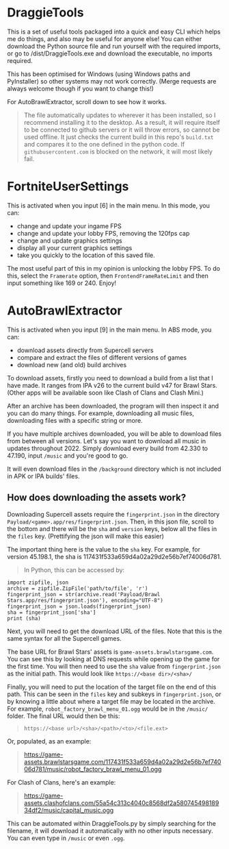 # DraggieTools
 
This is a set of useful tools packaged into a quick and easy CLI which helps me do things, and also may be useful for anyone else! You can either download the Python source file and run yourself with the required imports, or go to /dist/DraggieTools.exe and download the executable, no imports required.

This has been optimised for Windows (using Windows paths and PyInstaller) so other systems may not work correctly. (Merge requests are always welcome though if you want to change this!)

For AutoBrawlExtractor, scroll down to see how it works.

> The file automatically updates to wherever it has been installed, so I recommend installing it to the desktop. As a result, it will require itself to be connected to github servers or it will throw errors, so cannot be used offline. It just checks the current build in this repo's `build.txt` and compares it to the one defined in the python code. If `githubusercontent.com` is blocked on the network, it will most likely fail.

# FortniteUserSettings

This is activated when you input [6] in the main menu. In this mode, you can:
- change and update your ingame FPS
- change and update your lobby FPS, removing the 120fps cap
- change and update graphics settings
- display all your current graphics settings
- take you quickly to the location of this saved file.

The most useful part of this in my opinion is unlocking the lobby FPS. To do this, select the `Framerate` option, then `FrontendFrameRateLimit` and then input something like 169 or 240. Enjoy!

# AutoBrawlExtractor
This is activated when you input [9] in the main menu. In ABS mode, you can:
- download assets directly from Supercell servers
- compare and extract the files of different versions of games
- download new (and old) build archives

To download assets, firstly you need to download a build from a list that I have made. It ranges from IPA v26 to the current build v47 for Brawl Stars. (Other apps will be available soon like Clash of Clans and Clash Mini.)

After an archive has been downloaded, the program will then inspect it and you can do many things. For example, downloading all music files, downloading files with a specific string or more. 

If you have multiple archives downloaded, you will be able to download files from between all versions. Let's say you want to download all music in updates throughout 2022. Simply download every build from 42.330 to 47.190, input `/music` and you're good to go.

It will even download files in the `/background` directory which is not included in APK or IPA builds' files.

## How does downloading the assets work?
Downloading Supercell assets require the `fingerprint.json` in the directory `Payload/<game>.app/res/fingerprint.json`. Then, in this json file, scroll to the bottom and there will be the `sha` and `version` keys, below all the files in the `files` key. (Prettifying the json will make this easier)

The important thing here is the value to the `sha` key. For example, for version 45.198.1, the sha is 117431f533a659d4a02a29d2e56b7ef74006d781.

> In Python, this can be accessed by:
```
import zipfile, json
archive = zipfile.ZipFile('path/to/file', 'r')
fingerprint_json = str(archive.read('Payload/Brawl Stars.app/res/fingerprint.json'), encoding="UTF-8")
fingerprint_json = json.loads(fingerprint_json)
sha = fingerprint_json['sha']
print (sha)
```

Next, you will need to get the download URL of the files. Note that this is the same syntax for all the Supercell games.

The base URL for Brawl Stars' assets is `game-assets.brawlstarsgame.com`. You can see this by looking at DNS requests while opening up the game for the first time.
You will then need to use the `sha` value from `fingerprint.json` as the initial path. This would look like `https://<base dir>/<sha>/`

Finally, you will need to put the location of the target file on the end of this path. This can be seen in the `files` key and subkeys in `fingerprint.json`, or by knowing a little about where a target file may be located in the archive. For example, `robot_factory_brawl_menu_01.ogg` would be in the `/music/` folder.
The final URL would then be this:

> `https://<base url>/<sha>/<path>/<to>/<file.ext>`
 
Or, populated, as an example:
 
> https://game-assets.brawlstarsgame.com/117431f533a659d4a02a29d2e56b7ef74006d781/music/robot_factory_brawl_menu_01.ogg

For Clash of Clans, here's an example:

> https://game-assets.clashofclans.com/55a54c313c4040c8568df2a58074549818934df2/music/capital_music.ogg

This can be automated within DraggieTools.py by simply searching for the filename, it will download it automatically with no other inputs necessary. You can even type in `/music` or even `.ogg`.


